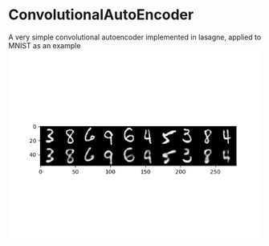 # ConvolutionalAutoEncoder
A very simple convolutional autoencoder implemented in lasagne, applied to MNIST as an example
![alt text](rec.png)
